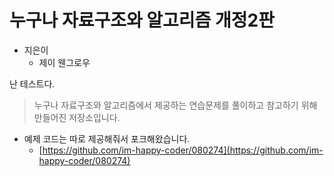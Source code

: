 # 누구나 자료구조와 알고리즘 개정2판

- 지은이
  - 제이 웬그로우

난 테스트다.

> 누구나 자료구조와 알고리즘에서 제공하는 연습문제를 풀이하고 참고하기 위해 만들어진 저장소입니다.

- 예제 코드는 따로 제공해줘서 포크해왔습니다.
  - [https://github.com/im-happy-coder/080274](https://github.com/im-happy-coder/080274)